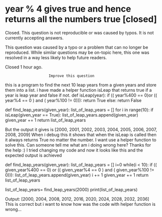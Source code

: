 
# year % 4 gives true and hence returns all the numbers true [closed]







Closed. This question is not reproducible or was caused by typos. It is not currently accepting answers.
                        
                    










 This question was caused by a typo or a problem that can no longer be reproduced. While similar questions may be on-topic here, this one was resolved in a way less likely to help future readers.


Closed 1 hour ago.







                        Improve this question
                    



this is a program to find the next 10 leap years from a given years and store them into a list.
i have made a helper function isLeap that returns true if a year is leap year and false if not.
def isLeap(year):
    if (( year%400 == 0)or (( year%4 == 0 ) and ( year%100 != 0))):
        return True
    else:
        return False
        
def find_leap_years(given_year):
    list_of_leap_years = []
    for i in range(10):
        if isLeap(given_year == True):
            list_of_leap_years.append(given_year)
            given_year += 1
    return list_of_leap_years

But the output it gives is
[2000, 2001, 2002, 2003, 2004, 2005, 2006, 2007, 2008, 2009]
When i debug this it shows that when the isLeap is called then it always returns True no matter the number. I want use a helper function to solve this. Can someone tell me what am i doing wrong here?
Thanks for the help :)
I tried changing my code and now it looks like this and the expected output is achieved

def find_leap_years(given_year):
    list_of_leap_years = []
    i=0
    while(i < 10):
        if (( given_year%400 == 0) or (( given_year%4 == 0 ) and ( given_year%100 != 0))):
            list_of_leap_years.append(given_year)
            i += 1 
        given_year += 1
    return list_of_leap_years

list_of_leap_years= find_leap_years(2000)
print(list_of_leap_years)

Output:
[2000, 2004, 2008, 2012, 2016, 2020, 2024, 2028, 2032, 2036]
This is correct but i want to know how was the code with helper function is wrong...

        